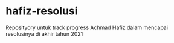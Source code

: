 # hafiz-resolusi
Reposityory untuk track progress Achmad Hafiz dalam mencapai resolusinya di akhir tahun 2021
